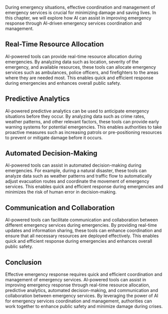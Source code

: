 
During emergency situations, effective coordination and management of emergency services is crucial for minimizing damage and saving lives. In this chapter, we will explore how AI can assist in improving emergency response through AI-driven emergency services coordination and management.

Real-Time Resource Allocation
-----------------------------

AI-powered tools can provide real-time resource allocation during emergencies. By analyzing data such as location, severity of the emergency, and available resources, these tools can allocate emergency services such as ambulances, police officers, and firefighters to the areas where they are needed most. This enables quick and efficient response during emergencies and enhances overall public safety.

Predictive Analytics
--------------------

AI-powered predictive analytics can be used to anticipate emergency situations before they occur. By analyzing data such as crime rates, weather patterns, and other relevant factors, these tools can provide early warning systems for potential emergencies. This enables authorities to take proactive measures such as increasing patrols or pre-positioning resources to prevent or mitigate damage before it occurs.

Automated Decision-Making
-------------------------

AI-powered tools can assist in automated decision-making during emergencies. For example, during a natural disaster, these tools can analyze data such as weather patterns and traffic flow to automatically adjust evacuation routes and coordinate the movement of emergency services. This enables quick and efficient response during emergencies and minimizes the risk of human error in decision-making.

Communication and Collaboration
-------------------------------

AI-powered tools can facilitate communication and collaboration between different emergency services during emergencies. By providing real-time updates and information sharing, these tools can enhance coordination and ensure that all necessary resources are deployed effectively. This enables quick and efficient response during emergencies and enhances overall public safety.

Conclusion
----------

Effective emergency response requires quick and efficient coordination and management of emergency services. AI-powered tools can assist in improving emergency response through real-time resource allocation, predictive analytics, automated decision-making, and communication and collaboration between emergency services. By leveraging the power of AI for emergency services coordination and management, authorities can work together to enhance public safety and minimize damage during crises.
